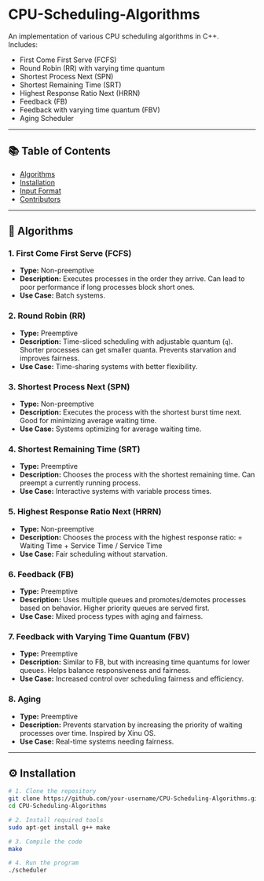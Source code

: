 # CPU-Scheduling-Algorithms

An implementation of various CPU scheduling algorithms in C++.  
Includes:  
- First Come First Serve (FCFS)  
- Round Robin (RR) with varying time quantum  
- Shortest Process Next (SPN)  
- Shortest Remaining Time (SRT)  
- Highest Response Ratio Next (HRRN)  
- Feedback (FB)  
- Feedback with varying time quantum (FBV)  
- Aging Scheduler  

---

## 📚 Table of Contents

- [Algorithms](#algorithms)
- [Installation](#installation)
- [Input Format](#input-format)
- [Contributors](#contributors)

---

## 🧠 Algorithms

### 1. First Come First Serve (FCFS)
- **Type:** Non-preemptive  
- **Description:** Executes processes in the order they arrive. Can lead to poor performance if long processes block short ones.  
- **Use Case:** Batch systems.

### 2. Round Robin (RR)
- **Type:** Preemptive  
- **Description:** Time-sliced scheduling with adjustable quantum (`q`). Shorter processes can get smaller quanta. Prevents starvation and improves fairness.
- **Use Case:** Time-sharing systems with better flexibility.

### 3. Shortest Process Next (SPN)
- **Type:** Non-preemptive  
- **Description:** Executes the process with the shortest burst time next. Good for minimizing average waiting time.
- **Use Case:** Systems optimizing for average waiting time.

### 4. Shortest Remaining Time (SRT)
- **Type:** Preemptive  
- **Description:** Chooses the process with the shortest remaining time. Can preempt a currently running process.
- **Use Case:** Interactive systems with variable process times.

### 5. Highest Response Ratio Next (HRRN)
- **Type:** Non-preemptive  
- **Description:** Chooses the process with the highest response ratio: = Waiting Time + Service Time / Service Time
- **Use Case:** Fair scheduling without starvation.

### 6. Feedback (FB)
- **Type:** Preemptive  
- **Description:** Uses multiple queues and promotes/demotes processes based on behavior. Higher priority queues are served first.
- **Use Case:** Mixed process types with aging and fairness.

### 7. Feedback with Varying Time Quantum (FBV)
- **Type:** Preemptive  
- **Description:** Similar to FB, but with increasing time quantums for lower queues. Helps balance responsiveness and fairness.
- **Use Case:** Increased control over scheduling fairness and efficiency.

### 8. Aging
- **Type:** Preemptive  
- **Description:** Prevents starvation by increasing the priority of waiting processes over time. Inspired by Xinu OS.
- **Use Case:** Real-time systems needing fairness.
---

## ⚙️ Installation

```bash
# 1. Clone the repository
git clone https://github.com/your-username/CPU-Scheduling-Algorithms.git
cd CPU-Scheduling-Algorithms

# 2. Install required tools
sudo apt-get install g++ make

# 3. Compile the code
make

# 4. Run the program
./scheduler
